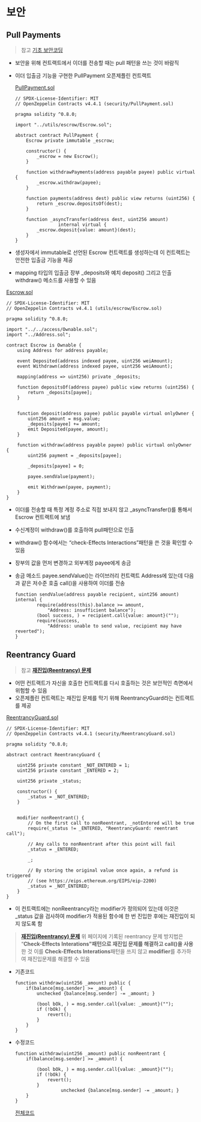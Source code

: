 # 보안

## Pull Payments

> 참고 
[기초 보안코딩](https://github.com/lhn1455/TIL/blob/main/Solidity/Solidity-Docs/Security/%EB%B3%B4%EC%95%88%EC%BD%94%EB%94%A9.md)
> 
- 보안을 위해 컨트랙트에서 이더를 전송할 때는 pull 패턴을 쓰는 것이 바람직
- 이더 입출금 기능을 구현한 PullPayment 오픈제플린 컨트랙트
    
    [PullPayment.sol](https://www.notion.so/PullPayment-sol-8325b29552c24e26bb652f4aeed26739)
    
    ```solidity
    // SPDX-License-Identifier: MIT
    // OpenZeppelin Contracts v4.4.1 (security/PullPayment.sol)
    
    pragma solidity ^0.8.0;
    
    import "../utils/escrow/Escrow.sol";
    
    abstract contract PullPayment {
        Escrow private immutable _escrow;
    
        constructor() {
            _escrow = new Escrow();
        }
    
        function withdrawPayments(address payable payee) public virtual {
            _escrow.withdraw(payee);
        }
    
        function payments(address dest) public view returns (uint256) {
            return _escrow.depositsOf(dest);
        }
    
        function _asyncTransfer(address dest, uint256 amount) 
    				internal virtual {
            _escrow.deposit{value: amount}(dest);
        }
    }
    ```
    
- 생성자에서 immutable로 선언된 Escrow 컨트랙트를 생성하는데 이 컨트랙트는 안전한 입출금 기능을 제공
- mapping 타입의 입출금 장부 _deposits와 예치 deposit() 그리고 인출 withdraw() 메소드를 사용할 수 있음

[Escrow.sol](https://www.notion.so/Escrow-sol-785996f4951e438f80dfff64301e28a4)

```solidity
// SPDX-License-Identifier: MIT
// OpenZeppelin Contracts v4.4.1 (utils/escrow/Escrow.sol)

pragma solidity ^0.8.0;

import "../../access/Ownable.sol";
import "../Address.sol";

contract Escrow is Ownable {
    using Address for address payable;

    event Deposited(address indexed payee, uint256 weiAmount);
    event Withdrawn(address indexed payee, uint256 weiAmount);

    mapping(address => uint256) private _deposits;

    function depositsOf(address payee) public view returns (uint256) {
        return _deposits[payee];
    }

 
    function deposit(address payee) public payable virtual onlyOwner {
        uint256 amount = msg.value;
        _deposits[payee] += amount;
        emit Deposited(payee, amount);
    }

    function withdraw(address payable payee) public virtual onlyOwner {
        uint256 payment = _deposits[payee];

        _deposits[payee] = 0;

        payee.sendValue(payment);

        emit Withdrawn(payee, payment);
    }
}
```

- 이더를 전송할 때 특정 계정 주소로 직접 보내지 않고 _asyncTransfer()를 통해서 Escrow 컨트랙트에 보냄
- 수신계정이 withdraw()를 호출하여 pull패턴으로 인출
- withdraw() 함수에서는 “check-Effects Interactions”패턴을 쓴 것을 확인할 수 있음
- 장부의 값을 먼저 변경하고 외부계정 payee에게 송금
- 송금 메소드 payee.sendValue()는 라이브러리 컨트랙트 Address에 있는데 다음과 같은 저수준 호출 call()을 사용하여 이더를 전송
    
    ```solidity
    function sendValue(address payable recipient, uint256 amount) internal {
    		require(address(this).balance >= amount, 
    			"Address: insufficient balance");
    		(bool success, ) = recipient.call{value: amount}("");
    		require(success, 
    			"Address: unable to send value, recipient may have reverted");
    }
    ```
    

## Reentrancy Guard

> 참고
[**재진입(Reentrancy) 문제**](https://www.notion.so/Reentrancy-86747f7e66194e0da4887e86f9a038e6)
> 
- 어떤 컨트랙트가 자신을 호출한 컨트랙트를 다시 호출하는 것은 보안적인 측면에서 위험할 수 있음
- 오픈제플린 컨트랙트는 재진입 문제를 막기 위해 ReentrancyGuard라는 컨트랙트를 제공

[ReentrancyGuard.sol](https://www.notion.so/ReentrancyGuard-sol-b3d5cd120fe0425dafdb07cc66984b11)

```solidity
// SPDX-License-Identifier: MIT
// OpenZeppelin Contracts v4.4.1 (security/ReentrancyGuard.sol)

pragma solidity ^0.8.0;

abstract contract ReentrancyGuard {
    
    uint256 private constant _NOT_ENTERED = 1;
    uint256 private constant _ENTERED = 2;

    uint256 private _status;

    constructor() {
        _status = _NOT_ENTERED;
    }

  
    modifier nonReentrant() {
        // On the first call to nonReentrant, _notEntered will be true
        require(_status != _ENTERED, "ReentrancyGuard: reentrant call");

        // Any calls to nonReentrant after this point will fail
        _status = _ENTERED;

        _;

        // By storing the original value once again, a refund is triggered 
        // (see https://eips.ethereum.org/EIPS/eip-2200)
        _status = _NOT_ENTERED;
    }
}
```

- 이 컨트랙트에는 nonReentrancy라는 modifier가 정의되어 있는데 이것은 _status 값을 검사하여 modifier가 적용된 함수에 한 번 진입한 후에는 재진입이 되지 않도록 함

> [**재진입(Reentrancy) 문제**](https://www.notion.so/Reentrancy-86747f7e66194e0da4887e86f9a038e6) 
위 페이지에 기록된 reentrancy 문제 방지법은 “**Check-Effects Interations"패턴으로 재진입 문제를 해결하고 call()을 사용**한 것
이를 **Check-Effects Interations**패턴을 쓰지 않고 **modifier**를 추가하여 재진입문제를 해결할 수 있음
> 
- 기존코드
    
    ```solidity
    function withdraw(uint256 _amount) public {
        if(balance[msg.sender] >= _amount) {
            unchecked {balance[msg.sender] -= _amount; }
    
            (bool bOk, ) = msg.sender.call{value: _amount}("");
            if (!bOk) {
                revert();
            }
        }
    }
    ```
    
- 수정코드
    
    ```solidity
    function withdraw(uint256 _amount) public nonReentrant {
        if(balance[msg.sender] >= _amount) {
    
            (bool bOk, ) = msg.sender.call{value: _amount}("");
            if (!bOk) {
                revert();
            }
    				 unchecked {balance[msg.sender] -= _amount; }
        }
    }
    ```
    
    [전체코드](https://www.notion.so/aa21eec440184a80909163129ce7bd16)
